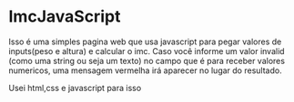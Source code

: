 # ImcJavaScript
 
Isso é uma simples pagina web que usa javascript para pegar valores de inputs(peso e altura) e calcular o imc.
Caso você informe um valor invalid (como uma string ou seja um texto) no campo que é para receber valores numericos, uma mensagem vermelha irá aparecer no lugar do resultado.

Usei html,css e javascript para isso
